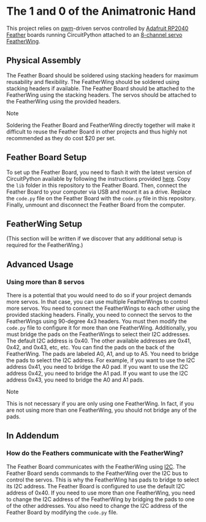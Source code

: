 
# The 1 and 0 of the Animatronic Hand 

This project relies on [pwm](https://en.wikipedia.org/wiki/Pulse-width_modulation "Pulse-width modulation")-driven servos controlled by [Adafruit RP2040 Feather](https://www.adafruit.com/product/4884) boards running CircuitPython attached to an [8-channel servo FeatherWing](https://www.adafruit.com/product/2928). 

## Physical Assembly

The Feather Board should be soldered using stacking headers for maximum reusability and flexibility. The FeatherWing should be soldered using stacking headers if available. The Feather Board should be attached to the FeatherWing using the stacking headers. The servos should be attached to the FeatherWing using the provided headers.

>[!NOTE]
>Soldering the Feather Board and FeatherWing directly together will make it difficult to reuse the Feather Board in other projects and thus highly not recommended as they do cost $20 per set.

## Feather Board Setup

To set up the Feather Board, you need to flash it with the latest version of CircuitPython available by following the instructions provided [here](https://learn.adafruit.com/adafruit-feather-rp2040-pico/circuitpython). Copy the `lib` folder in this repository to the Feather Board. Then, connect the Feather Board to your computer via USB and mount it as a drive. Replace the `code.py` file on the Feather Board with the `code.py` file in this repository. Finally, unmount and disconnect the Feather Board from the computer.

## FeatherWing Setup

(This section will be written if we discover that any additional setup is required for the FeatherWing.)

## Advanced Usage

### Using more than 8 servos

There is a potential that you would need to do so if your project demands more servos. In that case, you can use multiple FeatherWings to control more servos. You need to connect the FeatherWings to each other using the provided stacking headers. Finally, you need to connect the servos to the FeatherWings using 90-degree 4x3 headers. You must then modify the `code.py` file to configure it for more than one FeatherWing. Additionally, you must bridge the pads on the FeatherWings to select their I2C addresses. The default I2C address is 0x40. The other available addresses are 0x41, 0x42, and 0x43, etc, etc. You can find the pads on the back of the FeatherWing. The pads are labeled A0, A1, and up to A5. You need to bridge the pads to select the I2C address. For example, if you want to use the I2C address 0x41, you need to bridge the A0 pad. If you want to use the I2C address 0x42, you need to bridge the A1 pad. If you want to use the I2C address 0x43, you need to bridge the A0 and A1 pads. 
> [!NOTE]
> This is not necessary if you are only using one FeatherWing. In fact, if you are not using more than one FeatherWing, you should not bridge any of the pads.

## In Addendum

### How do the Feathers communicate with the FeatherWing?

The Feather Board communicates with the FeatherWing using [I2C](https://en.wikipedia.org/wiki/I%C2%B2C "I2C"). The Feather Board sends commands to the FeatherWing over the I2C bus to control the servos. This is why the FeatherWing has pads to bridge to select its I2C address. The Feather Board is configured to use the default I2C address of 0x40. If you need to use more than one FeatherWing, you need to change the I2C address of the FeatherWing by bridging the pads to one of the other addresses. You also need to change the I2C address of the Feather Board by modifying the `code.py` file.